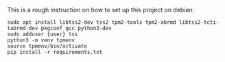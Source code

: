 This is a rough instruction on how to set up this project on debian:
```
sudo apt install libtss2-dev tss2 tpm2-tools tpm2-abrmd libtss2-tcti-tabrmd-dev pkgconf gcc python3-dev
sudo adduser {user} tss
python3 -m venv tpmenv
source tpmenv/bin/activate
pip install -r requirements.txt
```
